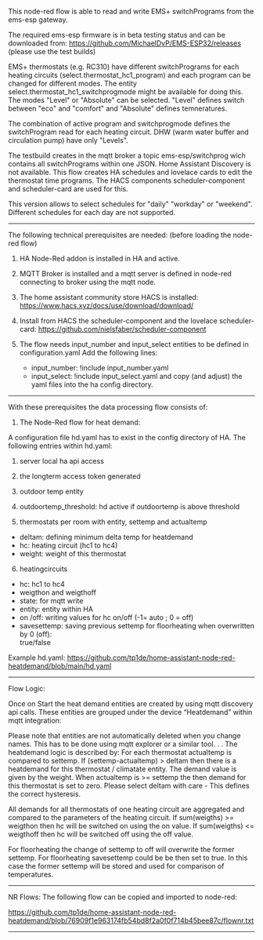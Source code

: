 This node-red flow is able to read and write EMS+ switchPrograms from the ems-esp gateway.

The required ems-esp firmware is in beta testing status and can be downloaded from:
https://github.com/MichaelDvP/EMS-ESP32/releases  (please use the test builds)

EMS+ thermostats (e.g. RC310) have different switchPrograms for each heating circuits (select.thermostat_hc1_program)
and each program can be changed for different modes.
The entity select.thermostat_hc1_switchprogmode might be available for doing this. 
The modes "Level" or "Absolute" can be selected. 
"Level" defines switch between "eco" and "comfort" and "Absolute" defines temneratures. 

The combination of active program and switchprogmode defines the switchProgram read for each heating circuit.
DHW (warm water buffer and circulation pump) have only "Levels".

The testbuild creates in the mqtt broker a topic ems-esp/switchprog wich contains all switchPrograms within one JSON.
Home Assistant Discovery is not available. This flow creates HA schedules and lovelace cards to edit the thermostat time programs.
The HACS components scheduler-component and scheduler-card are used for this.

This version allows to select schedules for "daily" "workday" or "weekend".
Different schedules for each day are not supported. 


***

The following technical prerequisites are needed: (before loading the node-red flow)

1.	HA Node-Red addon is installed in HA and active.

2.	MQTT Broker is installed and a mqtt server is defined in node-red connecting to broker using the mqtt node.

3.	The home assistant community store HACS is installed: https://www.hacs.xyz/docs/use/download/download/

4.	Install from HACS the scheduler-component and the lovelace scheduler-card:  https://github.com/nielsfaber/scheduler-component

5.  The flow needs input_number and input_select entities to be defined in configuration.yaml
    Add the following lines: 
    - input_number: !include input_number.yaml
    - input_select: !include input_select.yaml
    and copy (and adjust) the yaml files into the ha config directory.

***

With these prerequisites the data processing flow consists of:

1. The Node-Red flow for heat demand:
 
A configuration file hd.yaml has to exist in the config directory of HA.
The following entries within hd.yaml:
1.	server local ha api access
2.	the longterm access token generated
3.	outdoor temp entity
4.	outdoortemp_threshold: hd active if outdoortemp is above threshold 

5.	thermostats per room with entity, settemp and actualtemp
- deltam: defining minimum delta temp for heatdemand
- hc: heating circuit (hc1 to hc4)
- weight: weight of this thermostat

6.	heatingcircuits
- hc: hc1 to hc4
- weigthon and weigthoff
- state: for mqtt write
- entity: entity within HA
- on /off: writing values for hc on/off (-1= auto ; 0 = off)
- savesettemp: saving previous settemp for floorheating when overwritten by 0 (off):        
                         true/false

Example hd.yaml: https://github.com/tp1de/home-assistant-node-red-heatdemand/blob/main/hd.yaml

***

Flow Logic:

Once on Start the heat demand entities are created by using mqtt discovery api calls.
These entities are grouped under the device “Heatdemand” within mqtt integration:

Please note that entities are not automatically deleted when you change names. This has to be done using mqtt explorer or a similar tool.
.
.
The heatdemand logic is described by:
For each thermostat actualtemp is compared to settemp. 
If (settemp-actualtemp) > deltam then there is a heatdemand for this thermostat / climatate entity. The demand value is given by the weight.
When actualtemp is >= settemp the then demand for this thermostat is set to zero. 
Please select deltam with care - This defines the correct hysteresis.

All demands for all thermostats of one heating circuit are aggregated and compared to the parameters of the heating circuit. 
If sum(weigths) >= weigthon then hc will be switched on using the on value. 
If sum(weigths) <= weigthoff then hc will be switched off using the off value. 

For floorheating the change of settemp to off will overwrite the former settemp. 
For floorheating savesettemp could be be then set to true. 
In this case the former settemp will be stored and used for comparison of temperatures. 

***

NR Flows:
The following flow can be copied and imported to node-red:

https://github.com/tp1de/home-assistant-node-red-heatdemand/blob/76909f1e963174fb54bd8f2a0f0f714b45bee87c/flownr.txt

****


